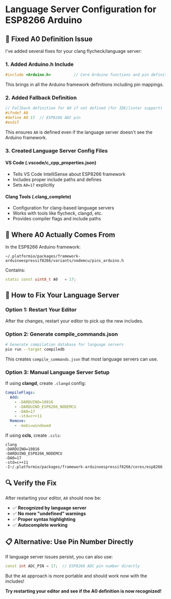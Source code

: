 # Language Server Configuration for ESP8266 Arduino

## 🔧 Fixed A0 Definition Issue

I've added several fixes for your clang flycheck/language server:

### **1. Added Arduino.h Include**
```cpp
#include <Arduino.h>          // Core Arduino functions and pin definitions
```

This brings in all the Arduino framework definitions including pin mappings.

### **2. Added Fallback Definition**
```cpp
// Fallback definition for A0 if not defined (for IDE/linter support)
#ifndef A0
#define A0 17  // ESP8266 ADC pin
#endif
```

This ensures `A0` is defined even if the language server doesn't see the Arduino framework.

### **3. Created Language Server Config Files**

#### **VS Code (.vscode/c_cpp_properties.json)**
- Tells VS Code IntelliSense about ESP8266 framework
- Includes proper include paths and defines
- Sets `A0=17` explicitly

#### **Clang Tools (.clang_complete)**
- Configuration for clang-based language servers
- Works with tools like flycheck, clangd, etc.
- Provides compiler flags and include paths

## 🎯 **Where A0 Actually Comes From**

In the ESP8266 Arduino framework:
```
~/.platformio/packages/framework-arduinoespressif8266/variants/nodemcu/pins_arduino.h
```

Contains:
```cpp
static const uint8_t A0   = 17;
```

## 🚀 **How to Fix Your Language Server**

### **Option 1: Restart Your Editor**
After the changes, restart your editor to pick up the new includes.

### **Option 2: Generate compile_commands.json**
```bash
# Generate compilation database for language servers
pio run --target compiledb
```

This creates `compile_commands.json` that most language servers can use.

### **Option 3: Manual Language Server Setup**

If using **clangd**, create `.clangd` config:
```yaml
CompileFlags:
  Add: 
    - -DARDUINO=10816
    - -DARDUINO_ESP8266_NODEMCU
    - -DA0=17
    - -std=c++11
  Remove: 
    - -mabi=windowed
```

If using **ccls**, create `.ccls`:
```
clang
-DARDUINO=10816
-DARDUINO_ESP8266_NODEMCU  
-DA0=17
-std=c++11
-I~/.platformio/packages/framework-arduinoespressif8266/cores/esp8266
```

## 🔍 **Verify the Fix**

After restarting your editor, `A0` should now be:
- ✅ **Recognized by language server**
- ✅ **No more "undefined" warnings**  
- ✅ **Proper syntax highlighting**
- ✅ **Autocomplete working**

## 📋 **Alternative: Use Pin Number Directly**

If language server issues persist, you can also use:
```cpp
const int ADC_PIN = 17;  // ESP8266 ADC pin number directly
```

But the `A0` approach is more portable and should work now with the includes!

**Try restarting your editor and see if the A0 definition is now recognized!**
